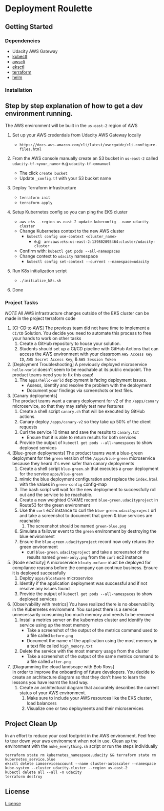 # Deployment Roulette

## Getting Started

### Dependencies
- Udacity AWS Gateway
- [kubectl](https://kubernetes.io/docs/tasks/tools/)
- [awscli](https://aws.amazon.com/cli/)
- [eksctl](https://eksctl.io/introduction/#installation)
- [terraform](https://learn.hashicorp.com/tutorials/terraform/install-cli?in=terraform/aws-get-started)
- [helm](https://www.eksworkshop.com/beginner/060_helm/helm_intro/install/)


### Installation

Step by step explanation of how to get a dev environment running.
----------
The AWS environment will be built in the `us-east-2` region of AWS

1. Set up your AWS credentials from Udacity AWS Gateway locally
   - `https://docs.aws.amazon.com/cli/latest/userguide/cli-configure-files.html`

2. From the AWS console manually create an S3 bucket in `us-east-2` called `udacity-tf-<your_name>` e.g `udacity-tf-emmanuel`
   - The click `create bucket`
   - Update `_config.tf` with your S3 bucket name

3. Deploy Terraform infrastructure
   - `terraform init`
   - `terraform apply`

4. Setup Kubernetes config so you can ping the EKS cluster
   - `aws eks --region us-east-2 update-kubeconfig --name udacity-cluster`
   - Change Kubernetes context to the new AWS cluster
     - `kubectl config use-context <cluster_name>`
       - e.g ` arn:aws:eks:us-east-2:139802095464:cluster/udacity-cluster`
   - Confirm with: `kubectl get pods --all-namespaces`
   - Change context to `udacity` namespace
     - `kubectl config set-context --current --namespace=udacity`

5. Run K8s initialization script
   - `./initialize_k8s.sh`

6. Done

### Project Tasks
*NOTE* All AWS infrastructure changes outside of the EKS cluster can be made in the project terraform code

1. [CI-CD to AWS] 
The previous team did not have time to implement a `CI/CD` Solution. You decide you need to automate this process to free your hands to work on other tasks
   1. Create a GitHub repository to house your solution.
   2. Students should set up a CI/CD pipeline with GitHub Actions that can access the AWS environment with your classroom `AWS Access Key ID`, `AWS Secret Access Key`, & `AWS Session Token`
2. [Deployment Troubleshooting]
A previously deployed microservice `hello-world` doesn't seem to be reachable at its public endpoint. The product teams need you to fix this asap!
   1. The `apps/hello-world` deployment is facing deployment issues. 
      - Assess, identify and resolve the problem with the deployment
      - Document your findings via screenshots or text files.
3. [Canary deployments]  
The product teams want a canary deployment for v2 of the `/apps/canary` microservice, so that they may safely test new features 
   1. Create a shell script `canary.sh` that will be executed by GitHub actions.
   2. Canary deploy `/apps/canary-v2` so they take up 50% of the client requests 
   3. Curl the service 10 times and save the results to `canary.txt`
      - Ensure that it is able to return results for both services
   4. Provide the output of `kubectl get pods --all-namespaces` to show deployed services
4. [Blue-green deployments]
The product teams want a blue-green deployment for the `green` version of the `/apps/blue-green` microservice because they heard it's even safer than canary deployments
   1. Create a shell script `blue-green.sh` that executes a `green` deployment for the service `apps/blue-green`
   2. mimic the blue deployment configuration and replace the `index.html` with the values in `green-config` config-map
   3. The bash script will wait for the new deployment to successfully roll out and the service to be reachable.
   4. Create a new weighted CNAME record `blue-green.udacityproject` in Route53 for the green environment
   5. Use the `curl` ec2 instance to curl the `blue-green.udacityproject` url and take a screenshot to document that green & blue services are reachable
      1. The screenshot should be named `green-blue.png`
   6. Simulate a failover event to the `green` environment by destroying the blue environment
   7. Ensure the `blue-green.udacityproject` record now only returns the green environment
      - curl `blue-green.udacityproject` and take a screenshot of the results named `green-only.png` from the `curl` ec2 instance
5. [Node elasticity]
A microservice `bloaty-mcface` must be deployed for compliance reasons before the company can continue business. Ensure it is deployed successfully
   1. Deploy `apps/bloatware` microservice
   2. Identify if the application deployment was successful and if not resolve any issues found
   3. Provide the output of `kubectl get pods --all-namespaces` to show deployed services
6. [Observability with metrics]
You have realized there is no observability in the Kubernetes environment. You suspect there is a service unnecessarily consuming too much memory and needs to be removed
   1. Install a metrics server on the kubernetes cluster and identify the service using up the most memory 
      - Take a screenshot of the output of the metrics command used to a file called `before.png`
      - Document the name of the application using the most memory in a text file called `high_memory.txt`
   2. Delete the service with the most memory usage from the cluster
      - Take a screenshot of the output of the same metrics command to a file called `after.png`
7. [Diagramming the cloud landscape with Bob Ross]  
In order to improve the onboarding of future developers. You decide to create an architecture diagram so that they don't have to learn the lessons you have learnt the hard way.
   1. Create an architectural diagram that accurately describes the current status of your AWS environment.
      1. Make sure to include your AWS resources like the EKS cluster, load balancers
      2. Visualize one or two deployments and their microservices


## Project Clean Up
In an effort to reduce your cost footprint in the AWS environment. Feel free to tear down your aws environment when not in use.
Clean up the environment with the `nuke_everything.sh` script or run the steps individually
```
terraform state rm kubernetes_namespace.udacity && terraform state rm kubernetes_service.blue
eksctl delete iamserviceaccount --name cluster-autoscaler --namespace kube-system --cluster udacity-cluster --region us-east-2
kubectl delete all --all -n udacity
terraform destroy
```

## License
[License](../LICENSE.md)
